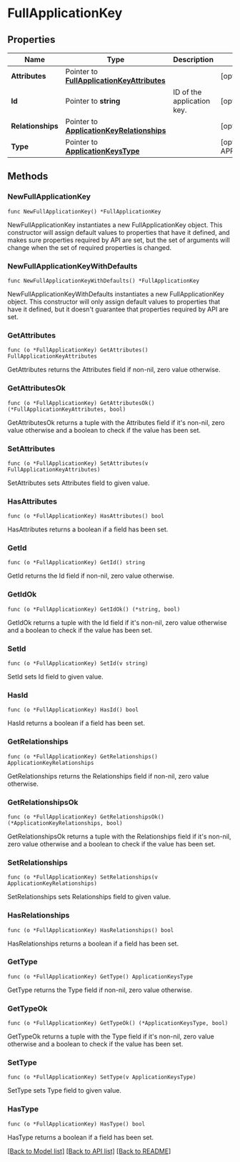 # FullApplicationKey

## Properties

| Name              | Type                                                                           | Description                | Notes                                                        |
| ----------------- | ------------------------------------------------------------------------------ | -------------------------- | ------------------------------------------------------------ |
| **Attributes**    | Pointer to [**FullApplicationKeyAttributes**](FullApplicationKeyAttributes.md) |                            | [optional]                                                   |
| **Id**            | Pointer to **string**                                                          | ID of the application key. | [optional]                                                   |
| **Relationships** | Pointer to [**ApplicationKeyRelationships**](ApplicationKeyRelationships.md)   |                            | [optional]                                                   |
| **Type**          | Pointer to [**ApplicationKeysType**](ApplicationKeysType.md)                   |                            | [optional] [default to APPLICATIONKEYSTYPE_APPLICATION_KEYS] |

## Methods

### NewFullApplicationKey

`func NewFullApplicationKey() *FullApplicationKey`

NewFullApplicationKey instantiates a new FullApplicationKey object.
This constructor will assign default values to properties that have it defined,
and makes sure properties required by API are set, but the set of arguments
will change when the set of required properties is changed.

### NewFullApplicationKeyWithDefaults

`func NewFullApplicationKeyWithDefaults() *FullApplicationKey`

NewFullApplicationKeyWithDefaults instantiates a new FullApplicationKey object.
This constructor will only assign default values to properties that have it defined,
but it doesn't guarantee that properties required by API are set.

### GetAttributes

`func (o *FullApplicationKey) GetAttributes() FullApplicationKeyAttributes`

GetAttributes returns the Attributes field if non-nil, zero value otherwise.

### GetAttributesOk

`func (o *FullApplicationKey) GetAttributesOk() (*FullApplicationKeyAttributes, bool)`

GetAttributesOk returns a tuple with the Attributes field if it's non-nil, zero value otherwise
and a boolean to check if the value has been set.

### SetAttributes

`func (o *FullApplicationKey) SetAttributes(v FullApplicationKeyAttributes)`

SetAttributes sets Attributes field to given value.

### HasAttributes

`func (o *FullApplicationKey) HasAttributes() bool`

HasAttributes returns a boolean if a field has been set.

### GetId

`func (o *FullApplicationKey) GetId() string`

GetId returns the Id field if non-nil, zero value otherwise.

### GetIdOk

`func (o *FullApplicationKey) GetIdOk() (*string, bool)`

GetIdOk returns a tuple with the Id field if it's non-nil, zero value otherwise
and a boolean to check if the value has been set.

### SetId

`func (o *FullApplicationKey) SetId(v string)`

SetId sets Id field to given value.

### HasId

`func (o *FullApplicationKey) HasId() bool`

HasId returns a boolean if a field has been set.

### GetRelationships

`func (o *FullApplicationKey) GetRelationships() ApplicationKeyRelationships`

GetRelationships returns the Relationships field if non-nil, zero value otherwise.

### GetRelationshipsOk

`func (o *FullApplicationKey) GetRelationshipsOk() (*ApplicationKeyRelationships, bool)`

GetRelationshipsOk returns a tuple with the Relationships field if it's non-nil, zero value otherwise
and a boolean to check if the value has been set.

### SetRelationships

`func (o *FullApplicationKey) SetRelationships(v ApplicationKeyRelationships)`

SetRelationships sets Relationships field to given value.

### HasRelationships

`func (o *FullApplicationKey) HasRelationships() bool`

HasRelationships returns a boolean if a field has been set.

### GetType

`func (o *FullApplicationKey) GetType() ApplicationKeysType`

GetType returns the Type field if non-nil, zero value otherwise.

### GetTypeOk

`func (o *FullApplicationKey) GetTypeOk() (*ApplicationKeysType, bool)`

GetTypeOk returns a tuple with the Type field if it's non-nil, zero value otherwise
and a boolean to check if the value has been set.

### SetType

`func (o *FullApplicationKey) SetType(v ApplicationKeysType)`

SetType sets Type field to given value.

### HasType

`func (o *FullApplicationKey) HasType() bool`

HasType returns a boolean if a field has been set.

[[Back to Model list]](../README.md#documentation-for-models) [[Back to API list]](../README.md#documentation-for-api-endpoints) [[Back to README]](../README.md)
